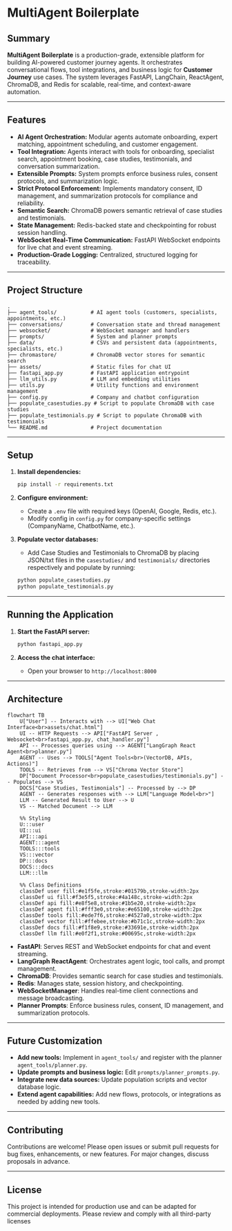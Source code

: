 # MultiAgent Boilerplate

## Summary

**MultiAgent Boilerplate** is a production-grade, extensible platform for building AI-powered customer journey agents. It orchestrates conversational flows, tool integrations, and business logic for **Customer Journey** use cases. The system leverages FastAPI, LangChain, ReactAgent, ChromaDB, and Redis for scalable, real-time, and context-aware automation.

---

## Features

- **AI Agent Orchestration:** Modular agents automate onboarding, expert matching, appointment scheduling, and customer engagement.
- **Tool Integration:** Agents interact with tools for onboarding, specialist search, appointment booking, case studies, testimonials, and conversation summarization.
- **Extensible Prompts:** System prompts enforce business rules, consent protocols, and summarization logic.
- **Strict Protocol Enforcement:** Implements mandatory consent, ID management, and summarization protocols for compliance and reliability.
- **Semantic Search:** ChromaDB powers semantic retrieval of case studies and testimonials.
- **State Management:** Redis-backed state and checkpointing for robust session handling.
- **WebSocket Real-Time Communication:** FastAPI WebSocket endpoints for live chat and event streaming.
- **Production-Grade Logging:** Centralized, structured logging for traceability.

---

## Project Structure

```
.
├── agent_tools/           # AI agent tools (customers, specialists, appointments, etc.)
├── conversations/         # Conversation state and thread management
├── websocket/             # WebSocket manager and handlers
├── prompts/               # System and planner prompts
├── data/                  # CSVs and persistent data (appointments, specialists, etc.)
├── chromastore/           # ChromaDB vector stores for semantic search
├── assets/                # Static files for chat UI
├── fastapi_app.py         # FastAPI application entrypoint
├── llm_utils.py           # LLM and embedding utilities
├── utils.py               # Utility functions and environment management
├── config.py              # Company and chatbot configuration
├── populate_casestudies.py # Script to populate ChromaDB with case studies
├── populate_testimonials.py # Script to populate ChromaDB with testimonials
└── README.md              # Project documentation
```

---

## Setup

1. **Install dependencies:**
   ```bash
   pip install -r requirements.txt
   ```

2. **Configure environment:**
   - Create a `.env` file with required keys (OpenAI, Google, Redis, etc.).
   - Modify config in `config.py` for company-specific settings (CompanyName, ChatbotName, etc.).

3. **Populate vector databases:**
    - Add Case Studies and Testimonials to ChromaDB by placing JSON/txt files in the `casestudies/` and `testimonials/` directories respectively and populate by running:
   ```bash
   python populate_casestudies.py
   python populate_testimonials.py
   ```

---

## Running the Application

1. **Start the FastAPI server:**
   ```bash
   python fastapi_app.py
   ```

2. **Access the chat interface:**
   - Open your browser to `http://localhost:8000`

---

## Architecture

```mermaid
flowchart TB
    U["User"] -- Interacts with --> UI["Web Chat Interface<br>assets/chat.html"]
    UI -- HTTP Requests --> API["FastAPI Server , Websocket<br>fastapi_app.py, chat_handler.py"]
    API -- Processes queries using --> AGENT["LangGraph React Agent<br>planner.py"]
    AGENT -- Uses --> TOOLS["Agent Tools<br>(VectorDB, APIs, Actions)"]
    TOOLS -- Retrieves from --> VS["Chroma Vector Store"]
    DP["Document Processor<br>populate_casestudies/testimonials.py"] -- Populates --> VS
    DOCS["Case Studies, Testimonials"] -- Processed by --> DP
    AGENT -- Generates responses with --> LLM["Language Model<br>"]
    LLM -- Generated Result to User --> U
    VS -- Matched Document --> LLM
    
    %% Styling
    U:::user
    UI:::ui
    API:::api
    AGENT:::agent
    TOOLS:::tools
    VS:::vector
    DP:::docs
    DOCS:::docs
    LLM:::llm

    %% Class Definitions
    classDef user fill:#e1f5fe,stroke:#01579b,stroke-width:2px
    classDef ui fill:#f3e5f5,stroke:#4a148c,stroke-width:2px
    classDef api fill:#e8f5e8,stroke:#1b5e20,stroke-width:2px
    classDef agent fill:#fff3e0,stroke:#e65100,stroke-width:2px
    classDef tools fill:#ede7f6,stroke:#4527a0,stroke-width:2px
    classDef vector fill:#ffebee,stroke:#b71c1c,stroke-width:2px
    classDef docs fill:#f1f8e9,stroke:#33691e,stroke-width:2px
    classDef llm fill:#e0f2f1,stroke:#00695c,stroke-width:2px
```

- **FastAPI**: Serves REST and WebSocket endpoints for chat and event streaming.
- **LangGraph ReactAgent**: Orchestrates agent logic, tool calls, and prompt management.
- **ChromaDB**: Provides semantic search for case studies and testimonials.
- **Redis**: Manages state, session history, and checkpointing.
- **WebSocketManager**: Handles real-time client connections and message broadcasting.
- **Planner Prompts**: Enforce business rules, consent, ID management, and summarization protocols.

---

## Future Customization

- **Add new tools:** Implement in `agent_tools/` and register with the planner `agent_tools/planner.py`.
- **Update prompts and business logic:** Edit `prompts/planner_prompts.py`.
- **Integrate new data sources:** Update population scripts and vector database logic.
- **Extend agent capabilities:** Add new flows, protocols, or integrations as needed by adding new tools.

---

## Contributing

Contributions are welcome! Please open issues or submit pull requests for bug fixes, enhancements, or new features. For major changes, discuss proposals in advance.

---

## License


This project is intended for production use and can be adapted for commercial deployments. Please review and comply with all third-party licenses